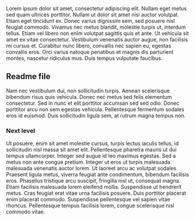 
Lorem ipsum dolor sit amet, consectetur adipiscing elit. Nullam eget metus sed quam ultrices porttitor. Nullam ut dolor sit amet nisi auctor volutpat. Etiam eget tincidunt ex. Donec varius dignissim sem, sed posuere nisl feugiat commodo. Vivamus nec metus blandit, molestie turpis ut, interdum tellus. Etiam vel libero non enim volutpat sagittis quis et ante. Ut vehicula sit amet ex vitae consectetur. Vestibulum venenatis auctor augue, non facilisis mi cursus et. Curabitur nunc libero, convallis nec sapien eu, egestas convallis eros. Orci varius natoque penatibus et magnis dis parturient montes, nascetur ridiculus mus. Duis tempus vulputate faucibus.

## Readme file

Nam nec vestibulum dui, non sollicitudin turpis. Aenean scelerisque bibendum risus quis vehicula. Donec nec metus sed felis elementum consectetur. Sed in nunc et elit porttitor accumsan sed sed odio. Donec porttitor arcu non sem egestas vehicula. Pellentesque fermentum sodales eros id euismod. Duis sollicitudin ligula sem, at rutrum magna tempus non.

### Next level

Ut posuere, enim sit amet molestie cursus, turpis lectus iaculis tellus, id sollicitudin nisl massa sit amet elit. Pellentesque pharetra mauris ut dui tempus ullamcorper. Integer sed augue id leo maximus egestas. Sed a metus non ante congue pretium. Integer ut eros ut turpis malesuada malesuada venenatis auctor lorem. Ut laoreet arcu ac volutpat sodales. Praesent ligula metus, viverra feugiat ante condimentum, bibendum facilisis eros. Phasellus tristique arcu suscipit, fringilla nisl ut, consequat magna. Etiam facilisis malesuada lorem eleifend mollis. Suspendisse ut hendrerit metus. Cras feugiat erat vitae urna facilisis posuere. Duis porttitor placerat enim placerat commodo. Suspendisse pellentesque vel sapien vitae rhoncus. Pellentesque tempus facilisis lorem, congue scelerisque nisl commodo vitae.

